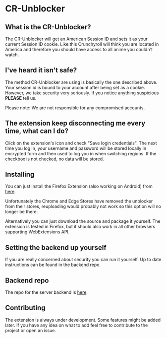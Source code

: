 # CR-Unblocker

## What is the CR-Unblocker?
The CR-Unblocker will get an American Session ID and sets it as your current Session ID cookie. Like this Crunchyroll will think you are located in America and therefore you should have access to all anime you couldn't watch.

## I've heard it isn't safe?
The method CR-Unblocker are using is basically the one described above. Your session id is bound to your account after being set as a cookie. However, we take security very seriously. If you notice anything suspicious __PLEASE__ tell us.

Please note: We are not responsible for any compromised accounts.

## The extension keep disconnecting me every time, what can I do?
Click on the extension's icon and check "Save login credentials". The next time you log in, your username and password will be stored locally in encrypted form and then used to log you in when switching regions. If the checkbox is not checked, no data will be stored.

## Installing
You can just install the Firefox Extension (also working on Android) from [here](https://addons.mozilla.org/firefox/addon/crunchy-unblocker).

Unfortunately the Chrome and Edge Stores have removed the unblocker from their stores, reuploading would probably not work so this option will no longer be there.

Alternatively you can just download the source and package it yourself. The extension is tested in Firefox, but it should also work in all other browsers supporting WebExtensions API.

## Setting the backend up yourself
If you are really concerned about security you can run it yourself. Up to date instructions can be found in the backend repo.

## Backend repo
The repo for the server backend is [here](https://github.com/onestay/cr-unblocker-server).

## Contributing
The extension is always under development. Some features might be added later. If you have any idea on what to add feel free to contribute to the project or open an issue.
